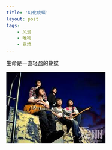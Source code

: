 ```yaml
---
title: '幻化成蝶'
layout: post
tags:
    - 风景
    - 唯物
    - 意境
---
```


生命是一直轻盈的蝴蝶

<span class="image-1200">[![](/media/files/2013/05/may.jpg)](http://500px.com/photo/29307621)</span>





